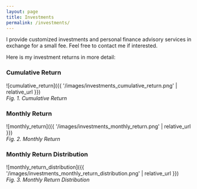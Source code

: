 ```yaml
---
layout: page
title: Investments
permalink: /investments/
---
```


I provide customized investments and personal finance advisory services in exchange for a small fee. Feel free to contact me if interested.

Here is my investment returns in more detail:

### Cumulative Return

![cumulative_return]({{ '/images/investments_cumulative_return.png' | relative_url }})
<br />
*Fig. 1. Cumulative Return*
<br />

### Monthly Return

![monthly_return]({{ '/images/investments_monthly_return.png' | relative_url }})
<br />
*Fig. 2. Monthly Return*
<br />

### Monthly Return Distribution

![monthly_return_distribution]({{ '/images/investments_monthly_return_distribution.png' | relative_url }})
<br />
*Fig. 3. Monthly Return Distribution*
<br />